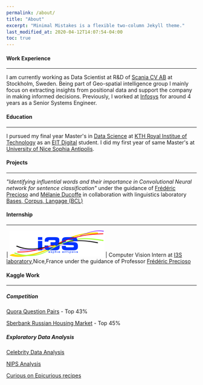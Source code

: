 ```yaml
---
permalink: /about/
title: "About"
excerpt: "Minimal Mistakes is a flexible two-column Jekyll theme."
last_modified_at: 2020-04-12T14:07:54-04:00
toc: true
---
```



#### Work Experience
----
I am currently working as Data Scientist at R&D of [Scania CV AB](https://www.scania.com/) at Stockholm, Sweden. Being part of Geo-spatial intelligence group
I mainly focus on extracting insights from positional data and support the company in making informed decisions. 
Previously, I worked at [Infosys](https://www.infosys.com/) for around 4 years as a Senior Systems Engineer.

#### Education
---

I pursued my final year Master's in [Data Science](http://www.masterschool.eitdigital.eu/programmes/dsc/) at [KTH Royal Institue of Technology](www.kth.se) as an [EIT Digital](http://www.masterschool.eitdigital.eu/) student.
I did my first year of same Master's at [University of Nice Sophia Antipolis](http://unice.fr/en). 
#### Projects
----
*"Identifying influential words and their importance in Convolutional Neural network for sentence classification"* under the guidance of [Frédéric Precioso](http://www.i3s.unice.fr/~precioso/)
and [Mélanie Ducoffe](https://www.linkedin.com/in/m%25C3%25A9lanie-ducoffe-bbb53165/) in collaboration with linguistics laboratory
[Bases, Corpus, Langage (BCL)](https://bcl.cnrs.fr/?lang=en) 

#### Internship
----

| ![i3s](/assets/images/i3s.png) | Computer Vision Intern at [I3S laboratory](http://www.i3s.unice.fr/),Nice,France under the guidance of Professor [Frédéric Precioso](http://www.i3s.unice.fr/~precioso/)     

#### Kaggle Work
----
##### Competition
[Quora Question Pairs](https://www.kaggle.com/c/quora-question-pairs) - Top 43%

[Sberbank Russian Housing Market](https://www.kaggle.com/c/sberbank-russian-housing-market) - Top 45%
##### Exploratory Data Analysis
[Celebrity Data Analysis](https://www.kaggle.com/veereshelango/celebrity-death-analysis)

[NIPS Analysis](https://www.kaggle.com/veereshelango/nips-analysis)

[Curious on Epicurious recipes](https://www.kaggle.com/veereshelango/curious-on-epicurious-recipes)
